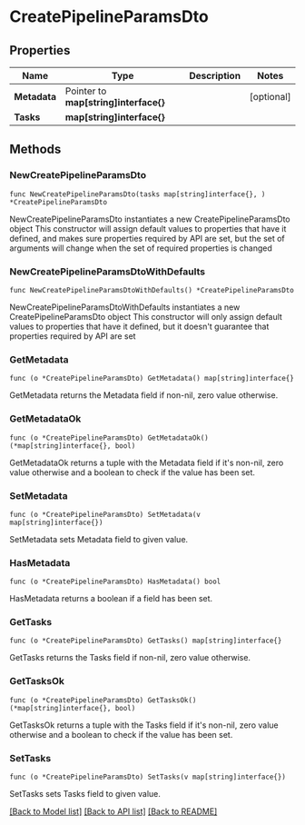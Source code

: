 # CreatePipelineParamsDto

## Properties

Name | Type | Description | Notes
------------ | ------------- | ------------- | -------------
**Metadata** | Pointer to **map[string]interface{}** |  | [optional] 
**Tasks** | **map[string]interface{}** |  | 

## Methods

### NewCreatePipelineParamsDto

`func NewCreatePipelineParamsDto(tasks map[string]interface{}, ) *CreatePipelineParamsDto`

NewCreatePipelineParamsDto instantiates a new CreatePipelineParamsDto object
This constructor will assign default values to properties that have it defined,
and makes sure properties required by API are set, but the set of arguments
will change when the set of required properties is changed

### NewCreatePipelineParamsDtoWithDefaults

`func NewCreatePipelineParamsDtoWithDefaults() *CreatePipelineParamsDto`

NewCreatePipelineParamsDtoWithDefaults instantiates a new CreatePipelineParamsDto object
This constructor will only assign default values to properties that have it defined,
but it doesn't guarantee that properties required by API are set

### GetMetadata

`func (o *CreatePipelineParamsDto) GetMetadata() map[string]interface{}`

GetMetadata returns the Metadata field if non-nil, zero value otherwise.

### GetMetadataOk

`func (o *CreatePipelineParamsDto) GetMetadataOk() (*map[string]interface{}, bool)`

GetMetadataOk returns a tuple with the Metadata field if it's non-nil, zero value otherwise
and a boolean to check if the value has been set.

### SetMetadata

`func (o *CreatePipelineParamsDto) SetMetadata(v map[string]interface{})`

SetMetadata sets Metadata field to given value.

### HasMetadata

`func (o *CreatePipelineParamsDto) HasMetadata() bool`

HasMetadata returns a boolean if a field has been set.

### GetTasks

`func (o *CreatePipelineParamsDto) GetTasks() map[string]interface{}`

GetTasks returns the Tasks field if non-nil, zero value otherwise.

### GetTasksOk

`func (o *CreatePipelineParamsDto) GetTasksOk() (*map[string]interface{}, bool)`

GetTasksOk returns a tuple with the Tasks field if it's non-nil, zero value otherwise
and a boolean to check if the value has been set.

### SetTasks

`func (o *CreatePipelineParamsDto) SetTasks(v map[string]interface{})`

SetTasks sets Tasks field to given value.



[[Back to Model list]](../README.md#documentation-for-models) [[Back to API list]](../README.md#documentation-for-api-endpoints) [[Back to README]](../README.md)


